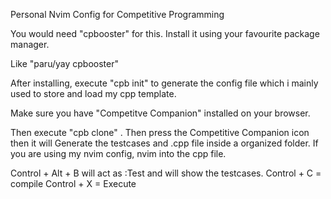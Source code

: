 Personal Nvim Config for Competitive Programming

You would need "cpbooster" for this. Install it using your favourite package manager.

Like "paru/yay cpbooster"

After installing, execute "cpb init" to generate the config file which i mainly used to store and load my cpp template. 

Make sure you have "Competitve Companion" installed on your browser.

Then execute "cpb clone" . Then press the Competitive Companion icon then it will Generate the testcases and .cpp file inside a organized folder. If you are using my nvim config,
nvim into the cpp file.

Control + Alt + B will act as :Test and will show the testcases.
Control + C = compile
Control + X = Execute
